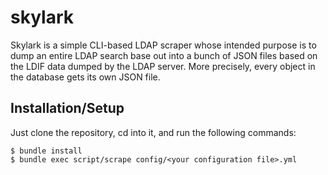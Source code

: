 # skylark

Skylark is a simple CLI-based LDAP scraper whose intended purpose is to
dump an entire LDAP search base out into a bunch of JSON files based
on the LDIF data dumped by the LDAP server.  More precisely, every
object in the database gets its own JSON file.

## Installation/Setup

Just clone the repository, cd into it, and run the following commands:

```console
$ bundle install
$ bundle exec script/scrape config/<your configuration file>.yml
```
